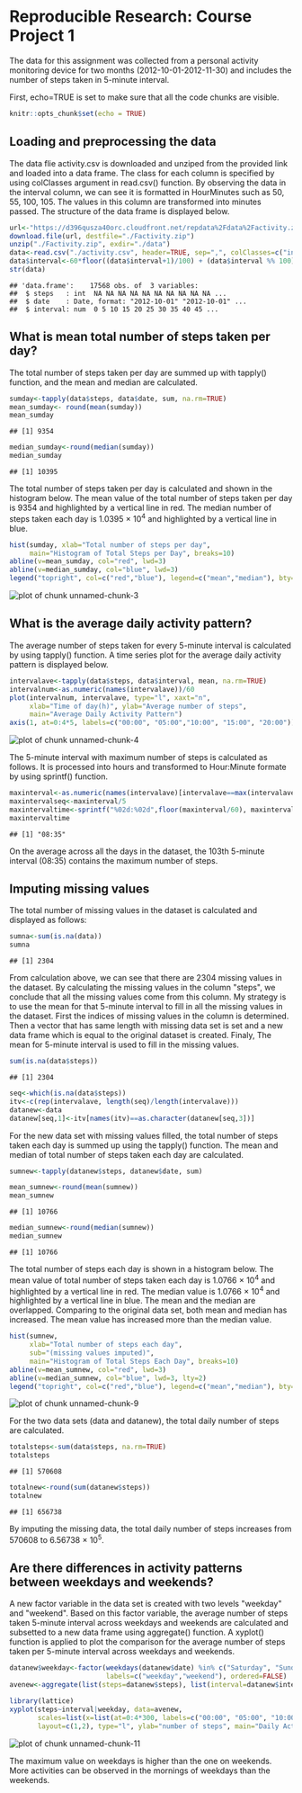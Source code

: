 Reproducible Research: Course Project 1
=========================================


The data for this assignment was collected from a personal activity monitoring device for two months (2012-10-01-2012-11-30) and includes the number of steps taken in 5-minute interval.

First, echo=TRUE is set to make sure that all the code chunks are visible.


```r
knitr::opts_chunk$set(echo = TRUE)
```

## Loading and preprocessing the data

The data flie activity.csv is downloaded and unziped from the provided link and loaded into a data frame. The class for each column is specified by using colClasses argument in read.csv() function. By observing the data in the interval column, we can see it is formatted in HourMinutes such as 50, 55, 100, 105. The values in this column are transformed into minutes passed. The structure of the data frame is displayed below. 


```r
url<-"https://d396qusza40orc.cloudfront.net/repdata%2Fdata%2Factivity.zip"
download.file(url, destfile="./Factivity.zip")
unzip("./Factivity.zip", exdir="./data")
data<-read.csv("./activity.csv", header=TRUE, sep=",", colClasses=c("integer", "Date","integer"))
data$interval<-60*floor((data$interval+1)/100) + (data$interval %% 100)
str(data)
```

```
## 'data.frame':	17568 obs. of  3 variables:
##  $ steps   : int  NA NA NA NA NA NA NA NA NA NA ...
##  $ date    : Date, format: "2012-10-01" "2012-10-01" ...
##  $ interval: num  0 5 10 15 20 25 30 35 40 45 ...
```
## What is mean total number of steps taken per day?

The total number of steps taken per day are summed up with tapply() function, and the mean and median are calculated.


```r
sumday<-tapply(data$steps, data$date, sum, na.rm=TRUE) 
mean_sumday<- round(mean(sumday))
mean_sumday
```

```
## [1] 9354
```

```r
median_sumday<-round(median(sumday))
median_sumday
```

```
## [1] 10395
```

The total number of steps taken per day is calculated and shown in the histogram below. The mean value of the total number of steps taken per day is 9354 and highlighted by a vertical line in red. The median number of steps taken each day is 1.0395 &times; 10<sup>4</sup> and highlighted by a vertical line in blue. 


```r
hist(sumday, xlab="Total number of steps per day", 
     main="Histogram of Total Steps per Day", breaks=10)
abline(v=mean_sumday, col="red", lwd=3)
abline(v=median_sumday, col="blue", lwd=3)
legend("topright", col=c("red","blue"), legend=c("mean","median"), bty="n", lwd=3)
```

![plot of chunk unnamed-chunk-3](figure/unnamed-chunk-3-1.png)

## What is the average daily activity pattern?

The average number of steps taken for every 5-minute interval is calculated by using tapply() function. A time series plot for the average daily activity pattern is displayed below.    


```r
intervalave<-tapply(data$steps, data$interval, mean, na.rm=TRUE)
intervalnum<-as.numeric(names(intervalave))/60
plot(intervalnum, intervalave, type="l", xaxt="n", 
     xlab="Time of day(h)", ylab="Average number of steps", 
     main="Average Daily Activity Pattern")
axis(1, at=0:4*5, labels=c("00:00", "05:00","10:00", "15:00", "20:00"))
```

![plot of chunk unnamed-chunk-4](figure/unnamed-chunk-4-1.png)

The 5-minute interval with maximum number of steps is calculated as follows. It is processed into hours and transformed to Hour:Minute formate by using sprintf() function.   


```r
maxinterval<-as.numeric(names(intervalave)[intervalave==max(intervalave)])
maxintervalseq<-maxinterval/5
maxintervaltime<-sprintf("%02d:%02d",floor(maxinterval/60), maxinterval %% 60)
maxintervaltime
```

```
## [1] "08:35"
```
On the average across all the days in the dataset, the 103th 5-minute interval (08:35) contains the maximum number of steps. 

## Imputing missing values

The total number of missing values in the dataset is calculated and displayed as follows:


```r
sumna<-sum(is.na(data))
sumna
```

```
## [1] 2304
```
From calculation above, we can see that there are 2304 missing values in the dataset. By calculating the missing values in the column "steps", we conclude that all the missing values come from this column. My strategy is to use the mean for that 5-minute interval to fill in all the missing values in the dataset. First the indices of missing values in the column is determined. Then a vector that has same length with missing data set is set and a new data frame which is equal to the original dataset is created. Finaly, The mean for 5-minute interval is used to fill in the missing values.    


```r
sum(is.na(data$steps))
```

```
## [1] 2304
```

```r
seq<-which(is.na(data$steps))
itv<-c(rep(intervalave, length(seq)/length(intervalave))) 
datanew<-data
datanew[seq,1]<-itv[names(itv)==as.character(datanew[seq,3])]
```
For the new data set with missing values filled, the total number of steps taken each day is summed up using the tapply() function. The mean and median of total number of steps taken each day are calculated. 


```r
sumnew<-tapply(datanew$steps, datanew$date, sum)

mean_sumnew<-round(mean(sumnew))
mean_sumnew
```

```
## [1] 10766
```

```r
median_sumnew<-round(median(sumnew))
median_sumnew
```

```
## [1] 10766
```
The total number of steps each day is shown in a histogram below. The mean value of total number of steps taken each day is 1.0766 &times; 10<sup>4</sup> and highlighted by a vertical line in red. The median value is 1.0766 &times; 10<sup>4</sup> and highlighted by a vertical line in blue. The mean and the median are overlapped. Comparing to the original data set, both mean and median has increased. The mean value has increased more than the median value.  


```r
hist(sumnew, 
     xlab="Total number of steps each day", 
     sub="(missing values imputed)", 
     main="Histogram of Total Steps Each Day", breaks=10)
abline(v=mean_sumnew, col="red", lwd=3)
abline(v=median_sumnew, col="blue", lwd=3, lty=2)
legend("topright", col=c("red","blue"), legend=c("mean","median"), bty="n", lwd=3)
```

![plot of chunk unnamed-chunk-9](figure/unnamed-chunk-9-1.png)

For the two data sets (data and datanew), the total daily number of steps are calculated. 


```r
totalsteps<-sum(data$steps, na.rm=TRUE)
totalsteps
```

```
## [1] 570608
```

```r
totalnew<-round(sum(datanew$steps))
totalnew
```

```
## [1] 656738
```

By imputing the missing data, the total daily number of steps increases from 570608 to 6.56738 &times; 10<sup>5</sup>. 

## Are there differences in activity patterns between weekdays and weekends?

A new factor variable in the data set is created with two levels "weekday" and "weekend". Based on this factor variable, the average number of steps taken 5-minute interval across weekdays and weekends are calculated and subsetted to a new data frame using aggregate() function. A xyplot() function is applied to plot the comparison for the average number of steps taken per 5-minute interval across weekdays and weekends.     


```r
datanew$weekday<-factor(weekdays(datanew$date) %in% c("Saturday", "Sunday"), 
                        labels=c("weekday","weekend"), ordered=FALSE)
avenew<-aggregate(list(steps=datanew$steps), list(interval=datanew$interval, weekday=datanew$weekday), mean)

library(lattice)
xyplot(steps~interval|weekday, data=avenew, 
       scales=list(x=list(at=0:4*300, labels=c("00:00", "05:00", "10:00", "15:00", "20:00"))),
       layout=c(1,2), type="l", ylab="number of steps", main="Daily Activity Pattern")
```

![plot of chunk unnamed-chunk-11](figure/unnamed-chunk-11-1.png)

The maximum value on weekdays is higher than the one on weekends. More activities can be observed in the mornings of weekdays than the weekends. 




